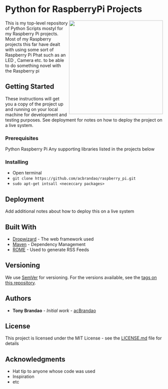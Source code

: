 # Python for RaspberryPi Projects

<img align="right" width="300" src="https://github.com/acbrandao/templates/blob/master/img/raspberry-pi-logo.png">
This is my top-level repository of Python Scripts mostyl for my Raspberry Pi projects. Most of my Raspberry projects this far have dealt with using some sort of Raspberry Pi Phat  such as an LED , Camera etc. to be able to do something novel with the Raspberry pi

## Getting Started

These instructions will get you a copy of the project up and running on your local machine for development and testing purposes. See deployment for notes on how to deploy the project on a live system.

### Prerequisites

Python
Raspberry Pi
Any supporting libraries listed in the projects below

### Installing

- Open terminal
- `git clone https://github.com/acbrandao/raspberry_pi.git`
- `sudo apt-get intsall <nececcary packages>`

## Deployment

Add additional notes about how to deploy this on a live system

## Built With

- [Dropwizard](http://www.dropwizard.io/1.0.2/docs/) - The web framework used
- [Maven](https://maven.apache.org/) - Dependency Management
- [ROME](https://rometools.github.io/rome/) - Used to generate RSS Feeds

## Versioning

We use [SemVer](http://semver.org/) for versioning. For the versions available, see the [tags on this repository](https://github.com/your/project/tags).

## Authors

- **Tony Brandao** - _Initial work_ - [acBrandao](https://github.com/acbrandao)

## License

This project is licensed under the MIT License - see the [LICENSE.md](LICENSE.md) file for details

## Acknowledgments

- Hat tip to anyone whose code was used
- Inspiration
- etc
